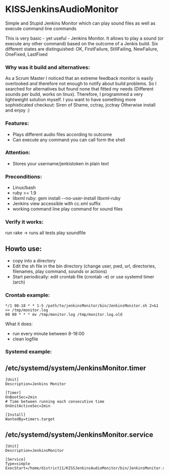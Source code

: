 KISSJenkinsAudioMonitor
=======================

Simple and Stupid Jenkins Monitor which can play sound files as well as execute command line commands

This is very basic - yet useful - Jenkins Monitor.
It allows to play a sound (or execute any other command) based on the outcome of a Jenkis build.
Six different states are distinguished: OK, FirstFailure, StillFailing, NewFailure, OneFixed, LastFixed

### Why was it build and alternatives:

As a Scrum Master I noticed that an extreme feedback monitor is easily overlooked and therefore not enough to notify about build problems.
So I searched for alternatives but found none that fitted my needs (Different sounds per build, works on linux).
Therefore, I programmed a very lightweight solution myself.
I you want to have something more sophisticated checkout: Siren of Shame, cctray, jcctray
Otherwise install and enjoy :)

### Features:
- Plays different audio files according to outcome
- Can execute any command you can call form the shell

### Attention:
- Stores your username/jenkistoken in plain text

### Preconditions: 
- Linux/bash
- ruby >= 1.9
- libxml ruby: gem install --no-user-install libxml-ruby 
- Jenkins view accessible with cc.xml suffix
- working command line play command for sound files

### Verify it works: 

run rake -> runs all tests 
play soundfile

## Howto use:
- copy into a directory
- Edit the sh file in the bin directory (change user, pwd, url, directories, filenames, play command, sounds or actions)
- Start periodically: edit crontab file (crontab -e) or use systemd timer (arch)


### Crontab example:
````
*/1 08-18 * * 1-5 /path/to/jenkinsMonitor/bin/JenkinsMonitor.sh 2>&1 >> /tmp/monitor.log
00 00 * * * mv /tmp/monitor.log /tmp/monitor.log.old
````

What it does:
- run every minute between 8-18:00
- clean logfile

### Systemd example:
/etc/systemd/system/JenkinsMonitor.timer
----------------------------------------
````
[Unit]
Description=Jenkins Monitor

[Timer]
OnBootSec=2min
# Time between running each consecutive time
OnUnitActiveSec=2min

[Install]
WantedBy=timers.target
````

/etc/systemd/system/JenkinsMonitor.service
------------------------------------------
````
[Unit]
Description=JenkinsMonitor

[Service]
Type=simple
ExecStart=/home/district11/KISSJenkinsAudioMonitor/bin/JenkinsMonitor.sh
````






